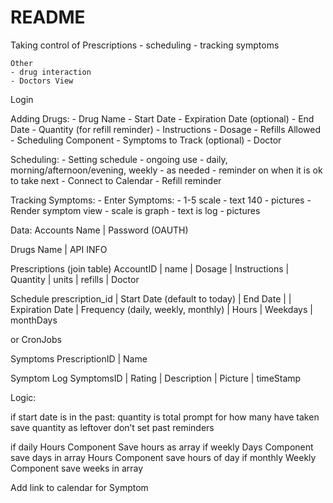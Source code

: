 # README

Taking control of Prescriptions
    - scheduling
    - tracking symptoms

    Other
    - drug interaction
    - Doctors View

Login

Adding Drugs:
    - Drug Name
    - Start Date
    - Expiration Date (optional)
    - End Date
    - Quantity (for refill reminder)
    - Instructions
    - Dosage
    - Refills Allowed
    - Scheduling Component
    - Symptoms to Track (optional)
    - Doctor

Scheduling:
    - Setting schedule
        - ongoing use - daily, morning/afternoon/evening, weekly
        - as needed - reminder on when it is ok to take next
    - Connect to Calendar
    - Refill reminder


Tracking Symptoms:
    - Enter Symptoms:
        - 1-5 scale
        - text 140
        - pictures
    - Render symptom view
        - scale is graph
        - text is log
        - pictures


Data:
Accounts
Name | Password (OAUTH)

Drugs
Name | API INFO

Prescriptions (join table)
AccountID | name | Dosage | Instructions |  Quantity | units | refills | Doctor

Schedule
prescription_id | Start Date (default to today) | End Date |  | Expiration Date | Frequency (daily, weekly, monthly) | Hours | Weekdays | monthDays

or CronJobs

Symptoms
PrescriptionID | Name

Symptom Log
SymptomsID | Rating | Description | Picture | timeStamp





Logic:

if start date is in the past:
    quantity is total
    prompt for how many have taken
    save quantity as leftover
    don’t set past reminders


if daily
    Hours Component
    Save hours as array
if weekly
    Days Component
    save days in array
    Hours Component
    save hours of day
if monthly
    Weekly Component
    save weeks in array

Add link to calendar for Symptom
